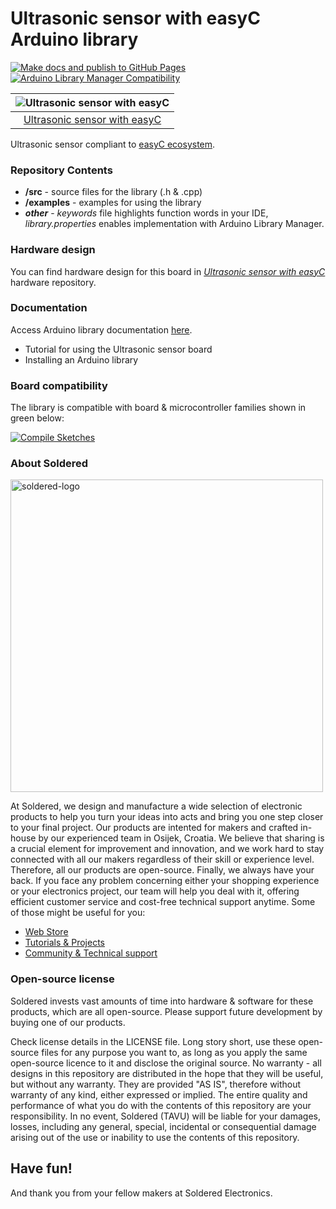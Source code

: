 # Ultrasonic sensor with easyC Arduino library

[![Make docs and publish to GitHub Pages](https://github.com/SolderedElectronics/Soldered-Ultrasonic-Sensor-easyC-Arduino-Library/actions/workflows/make_docs.yml/badge.svg?branch=dev)](https://github.com/SolderedElectronics/Soldered-Ultrasonic-Sensor-easyC-Arduino-Library/actions/workflows/make_docs.yml)
[![Arduino Library Manager Compatibility](https://github.com/SolderedElectronics/Soldered-Ultrasonic-Sensor-easyC-Arduino-Library/actions/workflows/arduino_lint.yml/badge.svg?branch=dev)](https://github.com/SolderedElectronics/Soldered-Ultrasonic-Sensor-easyC-Arduino-Library/actions/workflows/arduino_lint.yml)

| ![Ultrasonic sensor with easyC](https://upload.wikimedia.org/wikipedia/commons/8/8f/Example_image.svg) |
| :----------------------------------------------------------------------------------------------------: |
|                      [Ultrasonic sensor with easyC](https://www.solde.red/333001)                      |

Ultrasonic sensor compliant to [easyC ecosystem](https://www.soldered.com/en/easyC).

### Repository Contents

- **/src** - source files for the library (.h & .cpp)
- **/examples** - examples for using the library
- **_other_** - _keywords_ file highlights function words in your IDE, _library.properties_ enables implementation with Arduino Library Manager.

### Hardware design

You can find hardware design for this board in [_Ultrasonic sensor with easyC_](https://github.com/SolderedElectronics/Ultrasonic-sensor-with-easyC-hardware-design) hardware repository.

### Documentation

Access Arduino library documentation [here](https://SolderedElectronics.github.io/Soldered-Ultrasonic-Sensor-easyC-Arduino-Library/).

- Tutorial for using the Ultrasonic sensor board
- Installing an Arduino library

### Board compatibility

The library is compatible with board & microcontroller families shown in green below:

[![Compile Sketches](http://github-actions.40ants.com/e-radionicacom/Soldered-Ultrasonic-Sensor-easyC-Arduino-Library/matrix.svg?branch=dev&only=Compile%20Sketches)](https://github.com/SolderedElectronics/Soldered-Ultrasonic-Sensor-easyC-Arduino-Library/actions/workflows/compile_test.yml)

### About Soldered

<img src="https://raw.githubusercontent.com/e-radionicacom/Soldered-Generic-Arduino-Library/dev/extras/Soldered-logo-color.png" alt="soldered-logo" width="500"/>

At Soldered, we design and manufacture a wide selection of electronic products to help you turn your ideas into acts and bring you one step closer to your final project. Our products are intented for makers and crafted in-house by our experienced team in Osijek, Croatia. We believe that sharing is a crucial element for improvement and innovation, and we work hard to stay connected with all our makers regardless of their skill or experience level. Therefore, all our products are open-source. Finally, we always have your back. If you face any problem concerning either your shopping experience or your electronics project, our team will help you deal with it, offering efficient customer service and cost-free technical support anytime. Some of those might be useful for you:

- [Web Store](https://www.soldered.com/shop)
- [Tutorials & Projects](https://soldered.com/learn)
- [Community & Technical support](https://soldered.com/community)

### Open-source license

Soldered invests vast amounts of time into hardware & software for these products, which are all open-source. Please support future development by buying one of our products.

Check license details in the LICENSE file. Long story short, use these open-source files for any purpose you want to, as long as you apply the same open-source licence to it and disclose the original source. No warranty - all designs in this repository are distributed in the hope that they will be useful, but without any warranty. They are provided "AS IS", therefore without warranty of any kind, either expressed or implied. The entire quality and performance of what you do with the contents of this repository are your responsibility. In no event, Soldered (TAVU) will be liable for your damages, losses, including any general, special, incidental or consequential damage arising out of the use or inability to use the contents of this repository.

## Have fun!

And thank you from your fellow makers at Soldered Electronics.
